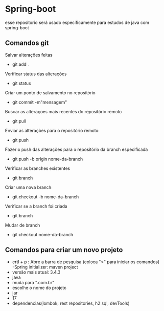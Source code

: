 # Spring-boot
esse repositorio será usado especificamente para estudos de java com spring-boot

## Comandos git

Salvar alterações feitas
 - git add .

Verificar status das alterações
 - git status

Criar um ponto de salvamento no repositório
 - git commit -m"mensagem"

Buscar as alteraçoes mais recentes do repositório remoto
 - git pull

Enviar as alterações para o repositório remoto
 - git push

Fazer o push das alterações para o repositório da branch especificada
 - git push -b origin nome-da-branch 

Verificar as branches existentes
 - git branch

Criar uma nova branch
 - git checkout -b nome-da-branch

Verificar se a branch foi criada
 - git branch

Mudar de branch
 - git checkout nome-da-branch
 
## Comandos para criar um novo projeto

 - crtl + p : Abre a barra de pesquisa (coloca ">" para iniciar os comandos)
 -Spring initializer: maven project
 - versão mais atual: 3.4.3
 - java
 - muda para ".com.br"
 - escolhe o nome do projeto
 - jar
 - 17
 - dependencias(lombok, rest repositories, h2 sql, devTools)
